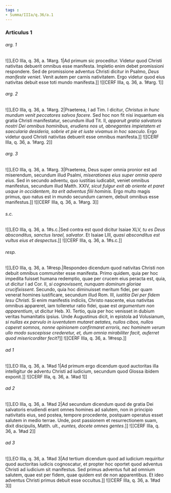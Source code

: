 ```yaml
---
tags : 
- Summa/IIIa/q.36/a.1
---
```


### Articulus 1

###### arg. 1
![[LEO IIIa, q. 36, a. 1#arg. 1|Ad primum sic proceditur. Videtur quod Christi nativitas debuerit omnibus esse manifesta. Impletio enim debet promissioni respondere. Sed de promissione adventus Christi dicitur in Psalmo, *Deus manifeste veniet*. Venit autem per carnis nativitatem. Ergo videtur quod eius nativitas debuit esse toti mundo manifesta.]]
![[CERF IIIa, q. 36, a. 1#arg. 1]]

###### arg. 2
![[LEO IIIa, q. 36, a. 1#arg. 2|Praeterea, I ad Tim. I dicitur, *Christus in hunc mundum venit peccatores salvos facere*. Sed hoc non fit nisi inquantum eis gratia Christi manifestatur, secundum illud Tit. II, *apparuit gratia salvatoris nostri Dei omnibus hominibus, erudiens nos ut, abnegantes impietatem et saecularia desideria, sobrie et pie et iuste vivamus in hoc saeculo*. Ergo videtur quod Christi nativitas debuerit esse omnibus manifesta.]]
![[CERF IIIa, q. 36, a. 1#arg. 2]]

###### arg. 3
![[LEO IIIa, q. 36, a. 1#arg. 3|Praeterea, Deus super omnia pronior est ad miserendum, secundum illud Psalmi, *miserationes eius super omnia opera eius*. Sed in secundo adventu, quo iustitias iudicabit, veniet omnibus manifestus, secundum illud Matth. XXIV, *sicut fulgur exit ab oriente et paret usque in occidentem, ita erit adventus filii hominis*. Ergo multo magis primus, quo natus est in mundo secundum carnem, debuit omnibus esse manifestus.]]
![[CERF IIIa, q. 36, a. 1#arg. 3]]

###### s.c.
![[LEO IIIa, q. 36, a. 1#s.c.|Sed contra est quod dicitur Isaiae XLV, *tu es Deus absconditus, sanctus Israel, salvator*. Et Isaiae LIII, *quasi absconditus est vultus eius et despectus*.]]
![[CERF IIIa, q. 36, a. 1#s.c.]]

###### resp.
![[LEO IIIa, q. 36, a. 1#resp.|Respondeo dicendum quod nativitas Christi non debuit omnibus communiter esse manifesta. Primo quidem, quia per hoc impedita fuisset humana redemptio, quae per crucem eius peracta est, quia, ut dicitur I ad Cor. II, *si cognovissent, nunquam dominum gloriae crucifixissent*. Secundo, quia hoc diminuisset meritum fidei, per quam venerat homines iustificare, secundum illud Rom. III, *iustitia Dei per fidem Iesu Christi*. Si enim manifestis indiciis, Christo nascente, eius nativitas omnibus appareret, iam tolleretur ratio fidei, quae est *argumentum non apparentium*, ut dicitur Heb. XI. Tertio, quia per hoc venisset in dubium veritas humanitatis ipsius. Unde Augustinus dicit, in epistola ad Volusianum, *si nullas ex parvulo in iuventutem mutaret aetates, nullos cibos, nullos caperet somnos, nonne opinionem confirmaret erroris, nec hominem verum ullo modo suscepisse crederetur, et, dum omnia mirabiliter facit, auferret quod misericorditer fecit?*]]
![[CERF IIIa, q. 36, a. 1#resp.]]

###### ad 1
![[LEO IIIa, q. 36, a. 1#ad 1|Ad primum ergo dicendum quod auctoritas illa intelligitur de adventu Christi ad iudicium, secundum quod Glossa ibidem exponit.]]
![[CERF IIIa, q. 36, a. 1#ad 1]]

###### ad 2
![[LEO IIIa, q. 36, a. 1#ad 2|Ad secundum dicendum quod de gratia Dei salvatoris erudiendi erant omnes homines ad salutem, non in principio nativitatis eius, sed postea, tempore procedente, postquam operatus esset salutem in medio terrae. Unde, post passionem et resurrectionem suam, dixit discipulis, Matth. ult., *euntes, docete omnes gentes*.]]
![[CERF IIIa, q. 36, a. 1#ad 2]]

###### ad 3
![[LEO IIIa, q. 36, a. 1#ad 3|Ad tertium dicendum quod ad iudicium requiritur quod auctoritas iudicis cognoscatur, et propter hoc oportet quod adventus Christi ad iudicium sit manifestus. Sed primus adventus fuit ad omnium salutem, quae est per fidem, quae quidem est de non apparentibus. Et ideo adventus Christi primus debuit esse occultus.]]
![[CERF IIIa, q. 36, a. 1#ad 3]]

